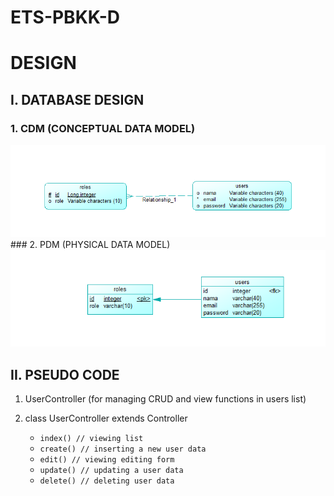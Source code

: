 ﻿# ETS-PBKK-D

# DESIGN

## I. DATABASE DESIGN

### 1. CDM (CONCEPTUAL DATA MODEL)
<img src="Design/CDM.png">
### 2. PDM (PHYSICAL DATA MODEL)
<img src="Design/PDM.png">

## II. PSEUDO CODE

1. UserController (for managing CRUD and view functions in users list)
2. class UserController extends Controller

	- `index() // viewing list`
	- `create() // inserting a new user data`
	- `edit() // viewing editing form`
	- `update() // updating a user data`
	- `delete() // deleting user data`
